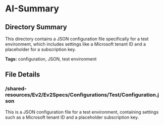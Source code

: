 # AI-Summary
## Directory Summary
This directory contains a JSON configuration file specifically for a test environment, which includes settings like a Microsoft tenant ID and a placeholder for a subscription key.

**Tags:** configuration, JSON, test environment

## File Details
    
### /shared-resources/Ev2/Ev2Specs/Configurations/Test/Configuration.json
This is a JSON configuration file for a test environment, containing settings such as a Microsoft tenant ID and a placeholder subscription key.
